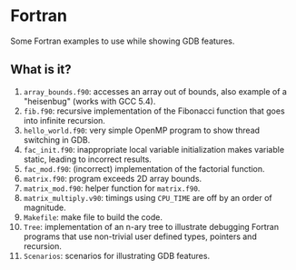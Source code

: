 # Fortran
Some Fortran examples to use while showing GDB features.

## What is it?
1. `array_bounds.f90`: accesses an array out of bounds, also example
    of a "heisenbug" (works with GCC 5.4).
1. `fib.f90`: recursive implementation of the Fibonacci function that
    goes into infinite recursion.
1. `hello_world.f90`: very simple OpenMP program to show thread
    switching in GDB.
1. `fac_init.f90`: inappropriate local variable initialization makes
    variable static, leading to incorrect results.
1.  `fac_mod.f90`: (incorrect) implementation of the factorial function.
1. `matrix.f90`: program exceeds 2D array bounds.
1. `matrix_mod.f90`: helper function for `matrix.f90`.
1. `matrix_multiply.v90`: timings using `CPU_TIME` are off by an order
    of magnitude.
1. `Makefile`: make file to build the code.
1. `Tree`: implementation of an n-ary tree to illustrate debugging
    Fortran programs that use non-trivial user defined types, pointers
    and recursion.
1. `Scenarios`: scenarios for illustrating GDB features.
